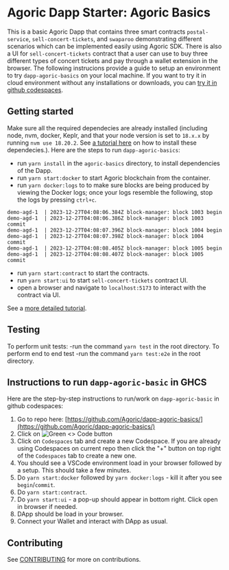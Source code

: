 # Agoric Dapp Starter: Agoric Basics

This is a basic Agoric Dapp that contains three smart contracts `postal-service`, `sell-concert-tickets`, and `swaparoo` demonstrating different scenarios which can be implemented easily using Agoric SDK. There is also a UI for `sell-concert-tickets` contract that a user can use to buy three different types of concert tickets and pay through a wallet extension in the browser. 
The following instrucions provide a guide to setup an environment to try `dapp-agoric-basics` on your local machine. If you want to try it in cloud environment without any installations or downloads, you can [try it in github codespaces](#instructions-to-run-dapp-agoric-basic-in-ghcs).

## Getting started

Make sure all the required dependecies are already installed (including node, nvm, docker, Keplr, and that your node version is set to `18.x.x` by running `nvm use 18.20.2`. See [a tutorial here](https://docs.agoric.com/guides/getting-started/) on how to install these dependecies.). Here are the steps to run `dapp-agoric-basics`: 
- run `yarn install` in the `agoric-basics` directory, to install dependencies of the Dapp.
- run `yarn start:docker` to start Agoric blockchain from the container.
- run `yarn docker:logs` to to make sure blocks are being produced by viewing the Docker logs; once your logs resemble the following, stop the logs by pressing `ctrl+c`.
```
demo-agd-1  | 2023-12-27T04:08:06.384Z block-manager: block 1003 begin
demo-agd-1  | 2023-12-27T04:08:06.386Z block-manager: block 1003 commit
demo-agd-1  | 2023-12-27T04:08:07.396Z block-manager: block 1004 begin
demo-agd-1  | 2023-12-27T04:08:07.398Z block-manager: block 1004 commit
demo-agd-1  | 2023-12-27T04:08:08.405Z block-manager: block 1005 begin
demo-agd-1  | 2023-12-27T04:08:08.407Z block-manager: block 1005 commit
```
- run `yarn start:contract` to start the contracts.
- run `yarn start:ui` to start `sell-concert-tickets` contract UI.
- open a browser and navigate to `localhost:5173` to interact with the contract via UI.

See a [more detailed tutorial](https://docs.agoric.com/guides/getting-started/tutorial-dapp-agoric-basics.html).

## Testing

To perform unit tests:
-run the command `yarn test` in the root directory.
To perform end to end test
-run the command `yarn test:e2e` in the root directory.

## Instructions to run `dapp-agoric-basic` in GHCS

Here are the step-by-step instructions to run/work on `dapp-agoric-basic` in github codespaces:

1. Go to repo here: [https://github.com/Agoric/dapp-agoric-basics/](https://github.com/Agoric/dapp-agoric-basics/)
2. Click on ![Green `<> Code` button](https://docs.github.com/assets/cb-13128/mw-1440/images/help/repository/code-button.webp)
3. Click on `Codespaces` tab and create a new Codespace. If you are already using Codespaces on current repo then click the "+" button on top right of the `Codespaces` tab to create a new one.
4. You should see a VSCode environment load in your browser followed by a setup. This should take a few minutes.
5. Do `yarn start:docker` followed by `yarn docker:logs` - kill it after you see `begin`/`commit`.
6.  Do `yarn start:contract`.
7. Do `yarn start:ui` - a pop-up should appear in bottom right. Click open in browser if needed.
8. DApp should be load in your browser.
9. Connect your Wallet and interact with DApp as usual.

## Contributing
See [CONTRIBUTING](./CONTRIBUTING.md) for more on contributions.
